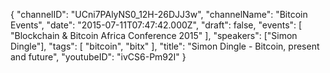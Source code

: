 {
    "channelID": "UCni7PAlyNS0_12H-26DJJ3w",
    "channelName": "Bitcoin Events",
    "date": "2015-07-11T07:47:42.000Z",
    "draft": false,
    "events": [
        "Blockchain & Bitcoin Africa Conference 2015"
    ],
    "speakers": ["Simon Dingle"],
    "tags": [
        "bitcoin",
        "bitx"
    ],
    "title": "Simon Dingle - Bitcoin, present and future",
    "youtubeID": "ivCS6-Pm92I"
}

